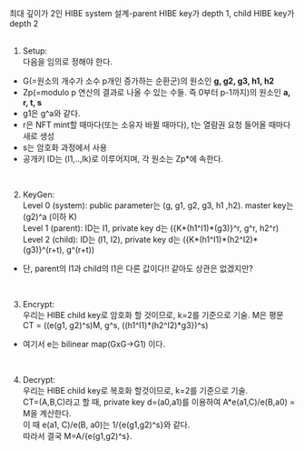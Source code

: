 최대 깊이가 2인 HIBE system 설계-parent HIBE key가 depth 1, child HIBE key가 depth 2  
</br>

1. Setup:  
다음을 임의로 정해야 한다.  
* G(=원소의 개수가 소수 p개인 증가하는 순환군)의 원소인 **g, g2, g3, h1, h2**  
* Zp(=modulo p 연산의 결과로 나올 수 있는 수들. 즉 0부터 p-1까지)의 원소인 **a, r, t, s**  
* g1은 g^a와 같다.  
* r은 NFT mint할 때마다(또는 소유자 바뀔 때마다), t는 열람권 요청 들어올 때마다 새로 생성  
* s는 암호화 과정에서 사용  
* 공개키 ID는 (I1,..,Ik)로 이루어지며, 각 원소는 Zp*에 속한다.  
</br>

2. KeyGen:  
Level 0 (system): public parameter는 (g, g1, g2, g3, h1 ,h2). master key는 (g2)^a (이하 K)  
Level 1 (parent): ID는 I1, private key d는 ({K\*(h1^I1)\*(g3)}^r, g^r, h2^r)  
Level 2 (child): ID는 (I1, I2), private key d는 ({K\*(h1^I1)\*(h2^I2)\*(g3)}^(r+t), g^(r+t))  
* 단, parent의 I1과 child의 I1은 다른 값이다!! 같아도 상관은 없겠지만?  
</br>

3. Encrypt:  
우리는 HIBE child key로 암호화 할 것이므로, k=2를 기준으로 기술. M은 평문  
CT = ((e(g1, g2)^s)M, g^s, ((h1^I1)\*(h2^I2)\*g3})^s)  
* 여기서 e는 bilinear map(GxG->G1) 이다.
</br>

4. Decrypt:  
우리는 HIBE child key로 복호화 할것이므로, k=2를 기준으로 기술.  
CT=(A,B,C)라고 할 때, private key d=(a0,a1)를 이용하여 A\*e(a1,C)/e(B,a0) = M을 계산한다.  
이 때 e(a1, C)/e(B, a0)는 1/{e(g1,g2)^s}와 같다.  
따라서 결국 M=A/{e(g1,g2)^s}.  
</br>
